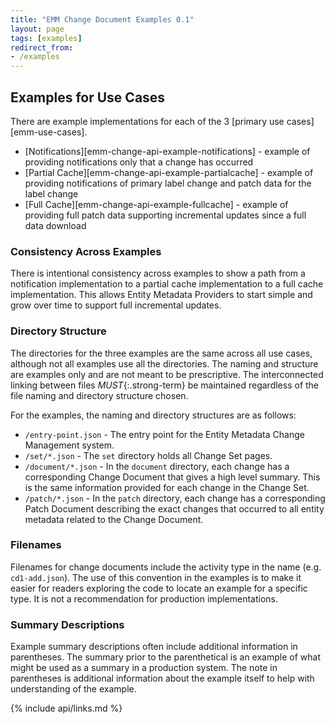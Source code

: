 ```yaml
---
title: "EMM Change Document Examples 0.1"
layout: page
tags: [examples]
redirect_from:
- /examples
---
```


## Examples for Use Cases

There are example implementations for each of the 3 [primary use cases][emm-use-cases].

* [Notifications][emm-change-api-example-notifications] - example of providing notifications only that a change has occurred
* [Partial Cache][emm-change-api-example-partialcache] - example of providing notifications of primary label change and patch data for the label change
* [Full Cache][emm-change-api-example-fullcache] - example of providing full patch data supporting incremental updates since a full data download

### Consistency Across Examples

There is intentional consistency across examples to show a path from a notification implementation to a partial cache implementation to a full cache implementation.  This allows Entity Metadata Providers to start simple and grow over time to support full incremental updates.

### Directory Structure

The directories for the three examples are the same across all use cases, although not all examples use all the directories.  The naming and structure are examples only and are not meant to be prescriptive.  The interconnected linking between files _MUST_{:.strong-term} be maintained regardless of the file naming and directory structure chosen.

For the examples, the naming and directory structures are as follows:

* `/entry-point.json` - The entry point for the Entity Metadata Change Management system.
* `/set/*.json` - The `set` directory holds all Change Set pages.
* `/document/*.json` - In the `document` directory, each change has a corresponding Change Document that gives a high level summary.  This is the same information provided for each change in the Change Set.
* `/patch/*.json` - In the `patch` directory, each change has a corresponding Patch Document describing the exact changes that occurred to all entity metadata related to the Change Document.

### Filenames

Filenames for change documents include the activity type in the name (e.g. `cd1-add.json`).  The use of this convention in the examples is to make it easier for readers exploring the code to locate an example for a specific type.  It is not a recommendation for production implementations.

### Summary Descriptions

Example summary descriptions often include additional information in parentheses.  The summary prior to the parenthetical is an example of what might be used as a summary in a production system.  The note in parentheses is additional information about the example itself to help with understanding of the example.


{% include api/links.md %}
